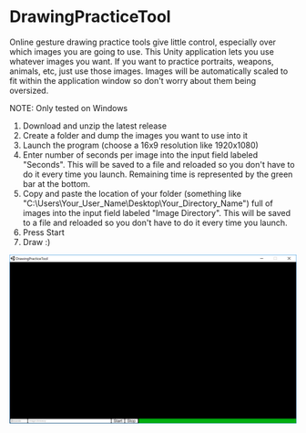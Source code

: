 # DrawingPracticeTool

Online gesture drawing practice tools give little control, especially over which images you are going to use. This Unity application lets you use whatever images you want. If you want to practice portraits, weapons, animals, etc, just use those images. Images will be automatically scaled to fit within the application window so don't worry about them being oversized.

NOTE: Only tested on Windows

1) Download and unzip the latest release
2) Create a folder and dump the images you want to use into it
3) Launch the program (choose a 16x9 resolution like 1920x1080)
4) Enter number of seconds per image into the input field labeled "Seconds". This will be saved to a file and reloaded so you don't have to do it every time you launch. Remaining time is represented by the green bar at the bottom.
5) Copy and paste the location of your folder (something like "C:\Users\Your_User_Name\Desktop\Your_Directory_Name") full of images into the input field labeled "Image Directory". This will be saved to a file and reloaded so you don't have to do it every time you launch.
6) Press Start
7) Draw :)

![alt text](Example.PNG "Example")
